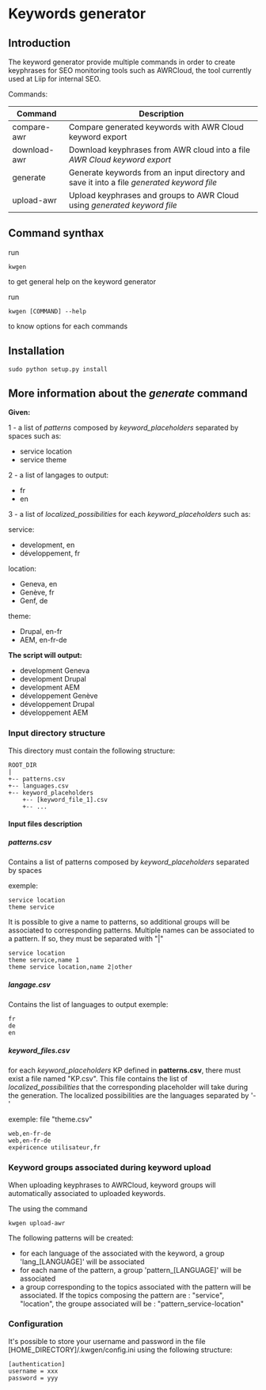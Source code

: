 # Keywords generator
## Introduction

The keyword generator provide multiple commands in order to create keyphrases for SEO monitoring tools such as AWRCloud, the tool currently used at Liip for internal SEO.

Commands:

| Command      | Description                                                                                |
|--------------|--------------------------------------------------------------------------------------------|
| compare-awr  | Compare generated keywords with AWR Cloud keyword export                                   |
| download-awr | Download keyphrases from AWR cloud into a file *AWR Cloud keyword export*                  |
| generate     | Generate keywords from an input directory and save it into a file *generated keyword file* |
| upload-awr   | Upload keyphrases and groups to AWR Cloud using *generated keyword file*                   | 

## Command synthax
run
```shell
kwgen
```
to get general help on the keyword generator

run
```shell
kwgen [COMMAND] --help
```
to know options for each commands

## Installation

```shell
sudo python setup.py install
```

## More information about the *generate* command
**Given:**

1 - a list of *patterns* composed by *keyword_placeholders* separated by spaces such as:
- service location
- service theme

2 - a list of langages to output:
- fr
- en

3 - a list of *localized_possibilities* for each *keyword_placeholders* such as:

service:
- development, en
- développement, fr

location:
- Geneva, en
- Genève, fr
- Genf, de

theme:
- Drupal, en-fr
- AEM, en-fr-de

**The script will output:**

- development Geneva
- development Drupal
- development AEM
- développement Genève
- développement Drupal
- développement AEM

### Input directory structure
This directory must contain the following structure:
```
ROOT_DIR
|
+-- patterns.csv
+-- languages.csv
+-- keyword_placeholders
    +-- [keyword_file_1].csv
    +-- ...
```

#### Input files description
##### patterns.csv
Contains a list of patterns composed by *keyword_placeholders* separated by spaces

exemple:
```
service location
theme service
```

It is possible to give a name to patterns, so additional groups will be associated to corresponding patterns. Multiple names can be associated to a pattern. If so, they must be separated with "|"

```
service location
theme service,name 1
theme service location,name 2|other
```

##### langage.csv
Contains the list of languages to output
exemple:
```
fr
de
en
```


##### keyword_files.csv
for each *keyword_placeholders* KP defined in **patterns.csv**, there must exist a file named "KP.csv". This file contains the list of *localized_possibilities* that the corresponding placeholder will take during the generation. The localized possibilities are the languages separated by '-'

exemple:
file "theme.csv"
```
web,en-fr-de
web,en-fr-de
expéricence utilisateur,fr
```

### Keyword groups associated during keyword upload
When uploading keyphrases to AWRCloud, keyword groups will automatically associated to uploaded keywords.

The using the command

```
kwgen upload-awr
```
The following patterns will be created:

- for each language of the associated with the keyword, a group 'lang_[LANGUAGE]' will be associated
- for each name of the pattern, a group 'pattern_[LANGUAGE]' will be associated
- a group corresponding to the topics associated with the pattern will be associated. If the topics composing the pattern are : "service", "location", the groupe associated will be : "pattern_service-location"

### Configuration

It's possible to store your username and password in the file [HOME_DIRECTORY]/.kwgen/config.ini using the following structure:

```
[authentication]
username = xxx
password = yyy
```